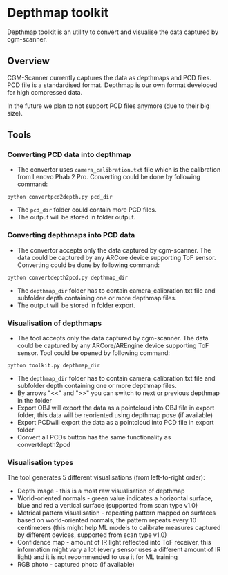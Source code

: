 # Depthmap toolkit

Depthmap toolkit is an utility to convert and visualise the data captured by cgm-scanner.

## Overview

CGM-Scanner currently captures the data as depthmaps and PCD files. PCD file is a standardised format. Depthmap is our own format developed for high compressed data.

In the future we plan to not support PCD files anymore (due to their big size).

## Tools

### Converting PCD data into depthmap

* The convertor uses `camera_calibration.txt` file which is the calibration from Lenovo Phab 2 Pro. Converting could be done by following command:

`python convertpcd2depth.py pcd_dir`

* The `pcd_dir` folder could contain more PCD files.
* The output will be stored in folder output.

### Converting depthmaps into PCD data

* The convertor accepts only the data captured by cgm-scanner. The data could be captured by any ARCore device supporting ToF sensor. Converting could be done by following command:

`python convertdepth2pcd.py depthmap_dir`

* The `depthmap_dir` folder has to contain camera_calibration.txt file and subfolder depth containing one or more depthmap files.
* The output will be stored in folder export.

### Visualisation of depthmaps

* The tool accepts only the data captured by cgm-scanner. The data could be captured by any ARCore/AREngine device supporting ToF sensor. Tool could be opened by following command:

`python toolkit.py depthmap_dir`

* The `depthmap_dir` folder has to contain camera_calibration.txt file and subfolder depth containing one or more depthmap files.
* By arrows "<<" and ">>" you can switch to next or previous depthmap in the folder
* Export OBJ will export the data as a pointcloud into OBJ file in export folder, this data will be reoriented using depthmap pose (if available)
* Export PCDwill export the data as a pointcloud into PCD file in export folder
* Convert all PCDs button has the same functionality as convertdepth2pcd

### Visualisation types

The tool generates 5 different visualisations (from left-to-right order):
* Depth image - this is a most raw visualisation of depthmap
* World-oriented normals - green value indicates a horizontal surface, blue and red a vertical surface (supported from scan type v1.0)
* Metrical pattern visualisation - repeating pattern mapped on surfaces based on world-oriented normals, the pattern repeats every 10 centimeters (this might help ML models to calibrate measures captured by different devices, supported from scan type v1.0)
* Confidence map - amount of IR light reflected into ToF receiver, this information might vary a lot (every sensor uses a different amount of IR light) and it is not recommended to use it for ML training
* RGB photo - captured photo (if available)